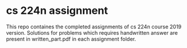 # cs 224n assignment

This repo containes the completed assignments of cs 224n course 2019 version.  Solutions for problems which requires handwritten answer are present in written_part.pdf in each assignment folder.


